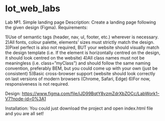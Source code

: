 # Iot_web_labs
Lab №1. Simple landing page
Description: Create a landing page following the given design (Figma). Requirements:

1)Use of semantic tags (header, nav, ul, footer, etc.) wherever is necessary.
2)All fonts, colour palette, elements’ sizes must strictly match the design.
3)Pixel perfect is also not required, BUT your website should visually match the design template (i.e. If the element is horizontally centred on the design, it should look centred on the website)
4)All class names must not be meaningless (i.e. class=”myClass”) and should follow the same naming convention, preferably BEM, but you could come up with your own (just be consistent)
5)Basic cross-browser support (website should look correctly on last versions of modern browsers (Chrome, Safari, Edge)
6)For now, responsiveness is not required.

Design:
https://www.figma.com/file/iJD99BqtY8vzmZdrXbZOCc/LabWork1-V7?node-id=0%3A1

Installation:
You could just download the project and open index.html file and you are all set!